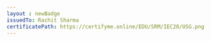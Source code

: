 ```yaml
--- 
layout : newBadge 
issuedTo: Rachit Sharma
certificatePath: https://certifyme.online/EDU/SRM/IEC20/USG.png 
--- 
```

